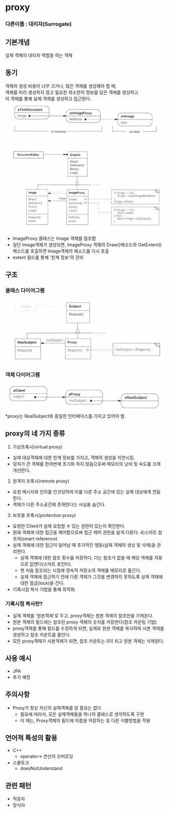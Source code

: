 # proxy
### 다른이름 : 대리자(Surrogate)

## 기본개념 
실제 객체의 대리자 역할을 하는 객체

## 동기
객체의 생성 비용이 너무 크거나, 많은 객체를 생성해야 할 때,  
객체를 미리 생성하지 않고 필요한 최소한의 정보를 담은 객체를 생성하고  
이 객체를 통해 실제 객체를 생성하고 접근한다.
![./example2.png](example2.png)

![./example.png](example.png)
- ImageProxy 클래스는 Image 객체를 참조함
- 일단 Image객체가 생성되면, ImageProxy 객체의 Draw()메소드와 GetExtent()메소드를 호출하면 Image객체의 메소드를 다시 호출
- extent 필드를 통해 '한계 정보'의 관리

## 구조
### 클래스 다이어그램
![./structure.png](structure.png)
### 객체 다이어그램
![./structure2.png](structure2.png)
*proxy는 RealSubject와 동일한 인터페이스를 가지고 있어야 함.

## proxy의 네 가지 종류
1) 가상프록시(virtual proxy)
- 실제 대상객체에 대한 한계 정보를 가지고, 객체의 생성을 지연시킴.
- 덩치가 큰 객체를 한꺼번에 초기화 하지 않음으로써 메모리의 낭비 및 속도를 크게 개선한다.
2) 원격지 프록시(remote proxy)  
- 요청 메시지와 인자를 인코딩하여 이를 다른 주소 공간에 있는 실제 대상에게 전달한다. 
- 객체가 다른 주소공간에 존재한다는 사실을 숨긴다.
3) 보호용 프록시(protection proxy)
- 요청한 Client가 실제 요청할 수 있는 권한이 있는지 확인한다.
- 원래 객체에 대한 접근을 제어함으로써 접근 제어 권한을 쉽게 다룬다.
4)스마트 참조자(smart reference)
- 실제 객체에 대한 접근이 일어날 때 추가적인 행동(실제 객체의 생성 및 삭제)을 관리한다.
    - 실제 객체에 대한 참조 횟수를 저장하다, 더는 참조가 없을 때 해당 객체를 자동으로 없앤다(스마트 포인터).
    - 맨 처음 참조되는 시점에 영속적 저장소의 객체를 메모리로 옮긴다.
    - 실제 객체에 접근하기 전에 다른 객체가 그것을 변경하지 못하도록 실제 객채에 대한 잠금(lock)을 건다.
- 기록시점 복사 기법을 통해 최적화.

### 기록시점 복사란?
- 실제 객체를 '원본객체'로 두고, proxy객체는 원본 객체의 참조만을 가져온다.
- 원본 객체의 필드에는 참조된 proxy 객체의 숫자를 저장한다(참조 카운팅 기법)
- proxy객체를 통해 필드를 수정하게 되면, 실제로 원본 객체를 복사하여 사본 객체를 생성하고 참조 카운트를 줄인다.
- 모든 proxy객체가 사본객체가 되면, 참조 카운트는 0이 되고 원본 객체는 삭제된다.

## 사용 예시
- JPA
- 추가 예정

## 주의사항
- Proxy가 항상 자신의 실제객체를 알 필요는 없다
    - 필요에 따라서, 모든 실제객체들을 하나의 클래스로 생각하도록 구현
    - 이 때는, Proxy객체의 필드에 이름을 저장하는 등 다른 식별방법을 적용
    
## 언어적 특성의 활용
- C++ 
    - operator-> 연산의 오버로딩
- 스몰토크
    - doesNotUnderstand

## 관련 패턴
- 적응자
- 장식자 
